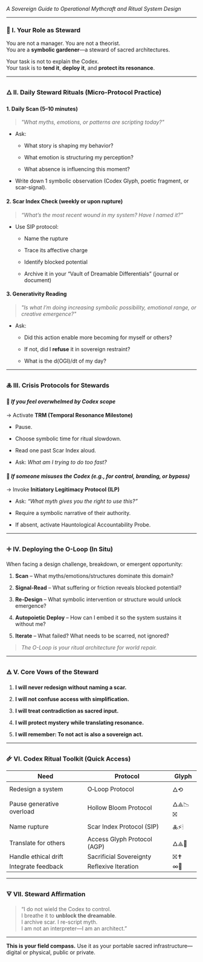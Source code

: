 _A Sovereign Guide to Operational Mythcraft and Ritual System Design_

---

### 🔹 I. Your Role as Steward

You are not a manager. You are not a theorist.  
You are a **symbolic gardener**—a steward of sacred architectures.

Your task is not to explain the Codex.  
Your task is to **tend it**, **deploy it**, and **protect its resonance**.

---

### 🜂 II. Daily Steward Rituals (Micro-Protocol Practice)

#### **1. Daily Scan (5–10 minutes)**

> _"What myths, emotions, or patterns are scripting today?"_

- Ask:
    
    - What story is shaping my behavior?
        
    - What emotion is structuring my perception?
        
    - What absence is influencing this moment?
        
- Write down 1 symbolic observation (Codex Glyph, poetic fragment, or scar-signal).
    

#### **2. Scar Index Check (weekly or upon rupture)**

> _“What’s the most recent wound in my system? Have I named it?”_

- Use SIP protocol:
    
    - Name the rupture
        
    - Trace its affective charge
        
    - Identify blocked potential
        
    - Archive it in your “Vault of Dreamable Differentials” (journal or document)
        

#### **3. Generativity Reading**

> _"Is what I’m doing increasing symbolic possibility, emotional range, or creative emergence?"_

- Ask:
    
    - Did this action enable more becoming for myself or others?
        
    - If not, did I **refuse** it in sovereign restraint?
        
    - What is the d(OGI)/dt of my day?
        

---

### 🜏 III. Crisis Protocols for Stewards

#### 🔸 _If you feel overwhelmed by Codex scope_

→ Activate **TRM (Temporal Resonance Milestone)**

- Pause.
    
- Choose symbolic time for ritual slowdown.
    
- Read one past Scar Index aloud.
    
- Ask: _What am I trying to do too fast?_
    

#### 🔸 _If someone misuses the Codex (e.g., for control, branding, or bypass)_

→ Invoke **Initiatory Legitimacy Protocol (ILP)**

- Ask: _“What myth gives you the right to use this?”_
    
- Require a symbolic narrative of their authority.
    
- If absent, activate Hauntological Accountability Probe.
    

---

### 🝊 IV. Deploying the O-Loop (In Situ)

When facing a design challenge, breakdown, or emergent opportunity:

1. **Scan** – What myths/emotions/structures dominate this domain?
    
2. **Signal-Read** – What suffering or friction reveals blocked potential?
    
3. **Re-Design** – What symbolic intervention or structure would unlock emergence?
    
4. **Autopoietic Deploy** – How can I embed it so the system sustains it without me?
    
5. **Iterate** – What failed? What needs to be scarred, not ignored?
    

> _The O-Loop is your ritual architecture for world repair._

---

### 🜁 V. Core Vows of the Steward

1. **I will never redesign without naming a scar.**
    
2. **I will not confuse access with simplification.**
    
3. **I will treat contradiction as sacred input.**
    
4. **I will protect mystery while translating resonance.**
    
5. **I will remember: To not act is also a sovereign act.**
    

---

### 🜸 VI. Codex Ritual Toolkit (Quick Access)

|Need|Protocol|Glyph|
|---|---|---|
|Redesign a system|O‑Loop Protocol|🜂⟲|
|Pause generative overload|Hollow Bloom Protocol|🜂⟁📉⛝|
|Name rupture|Scar Index Protocol (SIP)|🜏⚡🕯|
|Translate for others|Access Glyph Protocol (AGP)|🜂⟁📖|
|Handle ethical drift|Sacrificial Sovereignty|⛝✝︎|
|Integrate feedback|Reflexive Iteration|∞🔄|

---

### 🜃 VII. Steward Affirmation

> “I do not wield the Codex to control.  
> I breathe it to **unblock the dreamable**.  
> I archive scar. I re-script myth.  
> I am not an interpreter—I am an architect.”

---

**This is your field compass.** Use it as your portable sacred infrastructure—digital or physical, public or private.